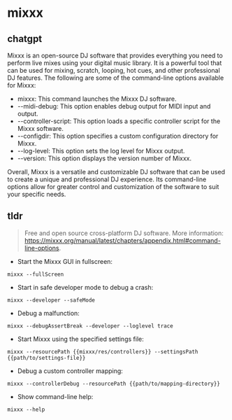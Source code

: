 # mixxx 
## chatgpt 
Mixxx is an open-source DJ software that provides everything you need to perform live mixes using your digital music library. It is a powerful tool that can be used for mixing, scratch, looping, hot cues, and other professional DJ features. The following are some of the command-line options available for Mixxx:

- mixxx: This command launches the Mixxx DJ software.
- --midi-debug: This option enables debug output for MIDI input and output.
- --controller-script: This option loads a specific controller script for the Mixxx software.
- --configdir: This option specifies a custom configuration directory for Mixxx.
- --log-level: This option sets the log level for Mixxx output.
- --version: This option displays the version number of Mixxx.

Overall, Mixxx is a versatile and customizable DJ software that can be used to create a unique and professional DJ experience. Its command-line options allow for greater control and customization of the software to suit your specific needs. 

## tldr 
 
> Free and open source cross-platform DJ software.
> More information: <https://mixxx.org/manual/latest/chapters/appendix.html#command-line-options>.

- Start the Mixxx GUI in fullscreen:

`mixxx --fullScreen`

- Start in safe developer mode to debug a crash:

`mixxx --developer --safeMode`

- Debug a malfunction:

`mixxx --debugAssertBreak --developer --loglevel trace`

- Start Mixxx using the specified settings file:

`mixxx --resourcePath {{mixxx/res/controllers}} --settingsPath {{path/to/settings-file}}`

- Debug a custom controller mapping:

`mixxx --controllerDebug --resourcePath {{path/to/mapping-directory}}`

- Show command-line help:

`mixxx --help`
